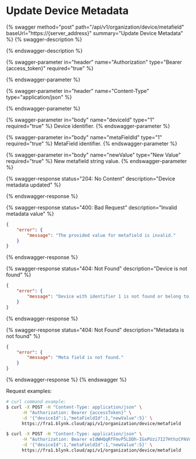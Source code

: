 # Update Device Metadata

{% swagger method="post" path="/api/v1/organization/device/metafield" baseUrl="https://{server_address}" summary="Update Device Metadata" %}
{% swagger-description %}

{% endswagger-description %}

{% swagger-parameter in="header" name="Authorization" type="Bearer {access_token}" required="true" %}

{% endswagger-parameter %}

{% swagger-parameter in="header" name="Content-Type" type="application/json" %}

{% endswagger-parameter %}

{% swagger-parameter in="body" name="deviceId" type="1" required="true" %}
Device identifier.
{% endswagger-parameter %}

{% swagger-parameter in="body" name="metaFieldId" type="1" required="true" %}
MetaField identifier.
{% endswagger-parameter %}

{% swagger-parameter in="body" name="newValue" type="New Value" required="true" %}
New metafield string value.
{% endswagger-parameter %}

{% swagger-response status="204: No Content" description="Device metadata updated" %}

{% endswagger-response %}

{% swagger-response status="400: Bad Request" description="Invalid metadata value" %}
```json
{
    "error": {
        "message": "The provided value for metafield is invalid."
    }
}
```
{% endswagger-response %}

{% swagger-response status="404: Not Found" description="Device is not found" %}
```json
{
    "error": {
        "message": "Device with identifier 1 is not found or belong to another organization."
    }
}
```
{% endswagger-response %}

{% swagger-response status="404: Not Found" description="Metadata is not found" %}
```json
{
    "error": {
        "message": "Meta field is not found."
    }
}
```
{% endswagger-response %}
{% endswagger %}

Request examples:

```bash
# curl command example:
$ curl -X POST -H "Content-Type: application/json" \
      -H "Authorization: Bearer {accessToken}" \
      -d '{"deviceId":1,"metaFieldId":1,"newValue":5}' \
      https://fra1.blynk.cloud/api/v1/organization/device/metafield

$ curl -X POST -H "Content-Type: application/json" \
      -H "Authorization: Bearer eIdWHQqRfFmvP5LDDh-IGxPUzi7I27HthzCPAVmS" \
      -d '{"deviceId":1,"metaFieldId":1,"newValue":5}' \
      https://fra1.blynk.cloud/api/v1/organization/device/metafield
```
